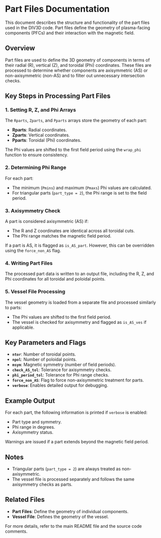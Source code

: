 # Part Files Documentation

This document describes the structure and functionality of the part files used in the DIV3D code. Part files define the geometry of plasma-facing components (PFCs) and their interaction with the magnetic field.

## Overview

Part files are used to define the 3D geometry of components in terms of their radial (R), vertical (Z), and toroidal (Phi) coordinates. These files are processed to determine whether components are axisymmetric (AS) or non-axisymmetric (non-AS) and to filter out unnecessary intersection checks.

## Key Steps in Processing Part Files

### 1. Setting R, Z, and Phi Arrays
The `Rparts`, `Zparts`, and `Pparts` arrays store the geometry of each part:
- **Rparts**: Radial coordinates.
- **Zparts**: Vertical coordinates.
- **Pparts**: Toroidal (Phi) coordinates.

The Phi values are shifted to the first field period using the `wrap_phi` function to ensure consistency.

### 2. Determining Phi Range
For each part:
- The minimum (`Pmins`) and maximum (`Pmaxs`) Phi values are calculated.
- For triangular parts (`part_type = 2`), the Phi range is set to the field period.

### 3. Axisymmetry Check
A part is considered axisymmetric (AS) if:
- The R and Z coordinates are identical across all toroidal cuts.
- The Phi range matches the magnetic field period.

If a part is AS, it is flagged as `is_AS_part`. However, this can be overridden using the `force_non_AS` flag.

### 4. Writing Part Files
The processed part data is written to an output file, including the R, Z, and Phi coordinates for all toroidal and poloidal points.

### 5. Vessel File Processing
The vessel geometry is loaded from a separate file and processed similarly to parts:
- The Phi values are shifted to the first field period.
- The vessel is checked for axisymmetry and flagged as `is_AS_ves` if applicable.

## Key Parameters and Flags

- **`ntor`**: Number of toroidal points.
- **`npol`**: Number of poloidal points.
- **`msym`**: Magnetic symmetry (number of field periods).
- **`check_AS_tol`**: Tolerance for axisymmetry checks.
- **`phi_period_tol`**: Tolerance for Phi range checks.
- **`force_non_AS`**: Flag to force non-axisymmetric treatment for parts.
- **`verbose`**: Enables detailed output for debugging.

## Example Output
For each part, the following information is printed if `verbose` is enabled:
- Part type and symmetry.
- Phi range in degrees.
- Axisymmetry status.

Warnings are issued if a part extends beyond the magnetic field period.

## Notes
- Triangular parts (`part_type = 2`) are always treated as non-axisymmetric.
- The vessel file is processed separately and follows the same axisymmetry checks as parts.

## Related Files
- **Part Files**: Define the geometry of individual components.
- **Vessel File**: Defines the geometry of the vessel.

For more details, refer to the main README file and the source code comments.